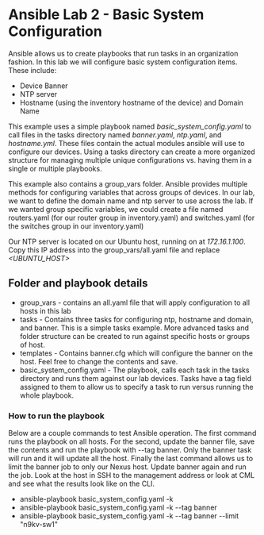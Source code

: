 # Ansible Lab 2 - Basic System Configuration

Ansible allows us to create playbooks that run tasks in an organization fashion.  In this lab we will configure basic system configuration items.  These include:

* Device Banner
* NTP server
* Hostname (using the inventory hostname of the device) and Domain Name

This example uses a simple playbook named *basic_system_config.yaml* to call files in the tasks directory named *banner.yaml*, *ntp.yaml*, and *hostname.yml*.  These files contain the actual modules ansible will use to configure our devices.  Using a tasks directory can create a more organized structure for managing multiple unique configurations vs. having them in a single or multiple playbooks.

This example also contains a group_vars folder.  Ansible provides multiple methods for configuring variables that across groups of devices.  In our lab, we want to define the domain name and ntp server to use across the lab.  If we wanted group specific variables, we could create a file named routers.yaml (for our router group in inventory.yaml) and switches.yaml (for the switches group in our inventory.yaml)

Our NTP server is located on our Ubuntu host, running on at *172.16.1.100*.  Copy this IP address into the group_vars/all.yaml file and replace *<UBUNTU_HOST>*

## Folder and playbook details

* group_vars - contains an all.yaml file that will apply configuration to all hosts in this lab
* tasks - Contains three tasks for configuring ntp, hostname and domain, and banner.  This is a simple tasks example.  More advanced tasks and folder structure can be created to run against specific hosts or groups of host.
* templates - Contains banner.cfg which will configure the banner on the host.  Feel free to change the contents and save.
* basic_system_config.yaml - The playbook, calls each task in the tasks directory and runs them against our lab devices.  Tasks have a tag field assigned to them to allow us to specify a task to run versus running the whole playbook.

### How to run the playbook

Below are a couple commands to test Ansible operation.  The first command runs the playbook on all hosts.  For the second, update the banner file, save the contents and run the playbook with --tag banner.  Only the banner task will run and it will update all the host.  Finally the last command allows us to limit the banner job to only our Nexus host.  Update banner again and run the job.  Look at the host in SSH to the management address or look at CML and see what the results look like on the CLI.

* ansible-playbook basic_system_config.yaml -k
* ansible-playbook basic_system_config.yaml -k --tag banner
* ansible-playbook basic_system_config.yaml -k --tag banner --limit "n9kv-sw1"